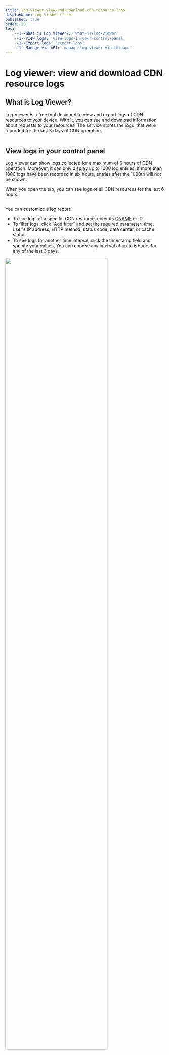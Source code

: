 ```yaml
---
title: log-viewer-view-and-download-cdn-resource-logs
displayName: Log Viewer (free)
published: true
order: 20
toc:
    --1--What is Log Viewer?: 'what-is-log-viewer'
    --1--View logs: 'view-logs-in-your-control-panel'
    --1--Export logs: 'export-logs'
    --1--Manage via API: 'manage-log-viewer-via-the-api'
---
```


# Log viewer: view and download CDN resource logs

## What is Log Viewer?

Log Viewer is a free tool designed to view and export logs of CDN resources to your device. With it, you can see and download information about requests to your resources. The service stores the logs  that were recorded for the last 3 days of CDN operation.

<img src="https://assets.gcore.pro/docs/cdn/logs/log-viewer-view-and-download-cdn-resource-logs/image_1330-2.png" alt="">

## View logs in your control panel

Log Viewer can show logs collected for a maximum of 6 hours of CDN operation. Moreover, it can only display up to 1000 log entries. If more than 1000 logs have been recorded in six hours, entries after the 1000th will not be shown.

When you open the tab, you can see logs of all CDN resources for the last 6 hours.

<img src="https://assets.gcore.pro/docs/cdn/logs/log-viewer-view-and-download-cdn-resource-logs/image_1331.png" alt="">

You can customize a log report:

-   To see logs of a specific CDN resource, enter its <a href="https://gcore.com/docs/cdn/cdn-resource-options/general/create-and-set-a-custom-domain-for-the-content-delivery-via-cdn" target="_blank">CNAME</a> or ID.
-   To filter logs, click "Add filter" and set the required parameter: time, user's IP address, HTTP method, status code, data center, or cache status.
-   To see logs for another time interval, click the timestamp field and specify your values. You can choose any interval of up to 6 hours for any of the last 3 days.

<img src="https://assets.gcore.pro/docs/cdn/logs/log-viewer-view-and-download-cdn-resource-logs/image_1332.png" alt="" width="80%">

To see more details about a log, hover the mouse over the "i" icon on the right. You will see twelve request parameters.

<img src="https://assets.gcore.pro/docs/cdn/logs/log-viewer-view-and-download-cdn-resource-logs/image_1333-2.png" alt="" width="80%">

-   **Client IP** — an IP address of the client who sent the request.
-   **Timestamp** — UTC time of the request.
-   **Method —** an HTTP request method (GET, POST, DELETE, etc.).
-   **Request URL** — a URL of the requested page or file.
-   **Status code** — a status of the response that was returned to the client.
-   **Refer header** — a URL of the page from which the client opened the requested page. If it was a direct transition, the header will contain a dash.
-   **Size** — the number of bytes in the response.
-   **Data center** — a Gcore data center that received the client's request.
-   **User-Agent** — information about the client's browser and operating system.
-   **Cache status** — a source of the response: HIT means the response was sent from the CDN resource, MISS means the response was sent from the website.
-   **Resource ID** — an ID of the requested CDN resource.
-   **CNAME** — a CNAME of the requested CDN resource.

## Export logs

Log Viewer allows you to download a file with logs collected for a maximum of 24 hours of CDN operation. One file can contain up to 10,000 log entries. If more logs have been collected in 24 hours, entries after the 10,000th will not be written to an export file.

Logs are exported based on the filters that you have applied. To download logs to your PC:

1\. Click the "Export" button on the right side of the page.
2\. Select the time range of logs you want to download: you can keep the current period (selected in filters when viewing), or set a new value.
3\. Choose the export format: CSV or TSV.
4\. Click **Export**.

The file will be downloaded to your browser download location.

<img src="https://assets.gcore.pro/docs/cdn/logs/log-viewer-view-and-download-cdn-resource-logs/image_1334.png" alt="" width="80%">

## Manage Log Viewer via the API

You can also view and download logs via the API using requests from our <a href="https://api.gcore.com/docs/cdn#tag/CDN-Logs" target="_blank">API documentation</a>. Below we explain how to create a request.

1\. In a tool for working with an API, add an authorization header.  Choose one of the two headers below, copy it, replace the expression in brackets with your data and remove the brackets.

-   Authorization: Bearer **(your <a href="https://api.gcore.com/docs/iam#tag/Account/paths/~1auth~1jwt~1login/post" target="_blank">standard authorization token</a> that is valid for 1 hour; its lifetime can be extended up to 24 hours)**
-   Authorization: APIKey **(your** <a href="https://gcore.com/docs/account-settings/create-use-or-delete-a-permanent-api-token" target="_blank">permanent authorization token</a> **generated in your personal account; it never expires)**

2\. Set the "GET" request type and specify a path for the required action:

-   A path to view — `https://api.gcore.com/cdn/advanced/v1/logs`.
-   A path to export — `https://api.gcore.com/cdn/advanced/v1/logs/download`.

3\. Add the request parameters to filter the logs for the report. Enter each parameter on a new line. For example:

```
&from=2022-04-27T06:00:00Z    
&to=2022-04-27T12:00:00Z  
&fields=method,path,status,size 
… 
```

| Parameter   | Description                                                                                                                                                                                                                                                                                                                                                                                                                                                                                                                                                                                                                                                                                                                                                                                                                                                                                                                                                                                                                                                                                                                                                                                                                                                                                                                                                                                  | Example of parameter with value                                      |
| ----------- | -------------------------------------------------------------------------------------------------------------------------------------------------------------------------------------------------------------------------------------------------------------------------------------------------------------------------------------------------------------------------------------------------------------------------------------------------------------------------------------------------------------------------------------------------------------------------------------------------------------------------------------------------------------------------------------------------------------------------------------------------------------------------------------------------------------------------------------------------------------------------------------------------------------------------------------------------------------------------------------------------------------------------------------------------------------------------------------------------------------------------------------------------------------------------------------------------------------------------------------------------------------------------------------------------------------------------------------------------------------------------------------------- | -------------------------------------------------------------------- |
| from        | Condition: this is a required parameter; a request will fail without it. It sets: the start of the time interval for which logs will be exported. How to specify: enter the time in ISO 8086 or RFC 3339 format. The time is indicated in UTC.                                                                                                                                                                                                                                                                                                                                                                                                                                                                                                                                                                                                                                                                                                                                                                                                                                                                                                                                                                                                                                                                                                                                               | &amp; from=2022-04-27T06 :00:00Z                                     |
| to          | Condition: this is a required parameter; a request will fail without it.It sets: the end of the time interval for which logs will be exported.How to specify: enter the time in the same format as in the \"from\" parameter. The interval between the \"from\" and \"to\" values should not exceed 6 hours for viewing and 24 hours for exporting.                                                                                                                                                                                                                                                                                                                                                                                                                                                                                                                                                                                                                                                                                                                                                                                                                                                                                                                                                                                                                                          | &amp; to=2022-04-27T12 :00:00Z                                       |
| offset      | It sets: skipping a certain number of logs from the beginning of the report.Default value: offset=0.How to specify: enter the number of entries you want to exclude from the report.Example: the report contains 100 entries, and you want to see only logs from 11 to 100. Set the \"offset\" value to 10: the first ten logs will be skipped, and you will see only entries from 11 to 100.                                                                                                                                                                                                                                                                                                                                                                                                                                                                                                                                                                                                                                                                                                                                                                                                                                                                                                                                                                                                | &amp;offset=10                                                       |
| limit       | It sets: the number of entries in the report.Default value: 100 for viewing and 1000 for exporting.Maximum value: 1000 for viewing and 10,000 for exporting.How to specify: add the number of entries you want to see in the report.Example: if you set the \"limit\" value to 200, you will see the first 200 entries of the report.Specific case: together with the \"offset\" parameter, \"limit\" can be used to divide the report into segments of X logs. For example, you have 100 logs, but you need to split them into 10 lists of 10 entries each. To do this, use a combination of the \"limit\" and \"offset\" parameters. Send 10 requests with these combinations: &amp;limit=10&amp; offset=0&amp; limit=20&amp; offset=10&amp; limit=30&amp; offset=20...&amp; limit=100&amp; offset=90                                                                                                                                                                                                                                                                                                                                                                                                                                                                                                                                                                                      | &amp;limit=100                                                       |
| fields      | It sets: the fields that will be displayed in the report.Default value: if you do not set the \"fields\" parameter, you will see all available fields in the report — timestamp, path, method, referer, user_agent, client_ip, status, size, cname, resource_id, cache_status, datacenter, sent_http_content_type, tcpinfo_rtt.How to set: specify a comma-separated list of the fields that you want to see in the report.                                                                                                                                                                                                                                                                                                                                                                                                                                                                                                                                                                                                                                                                                                                                                                                                                                                                                                                                                                  | &amp;fields=method, status,size,path                                 |
| field\_\_op | It sets: filtering of logs in the report — only entries with a certain parameter value will be shown.You can apply filters for the following fields: method, client_ip, status, size, cname, resource_id, cache_status, datacenter.How to specify: replace \"field\" with the desired field. Use a double underscore after the field name to specify a filter operator: eq, gt, gte, lt, ne, in, not_in, contains (available operators for specific fields are specified in the API documentation). Place \"=\" after the operator and specify the desired value. If you want to specify multiple filtering rules, add expressions to one line separated by \"&amp;\".Example: if you set method\_\_eq=GET, you will see only logs with the HTTP GET method in the report.                                                                                                                                                                                                                                                                                                                                                                                                                                                                                                                                                                                                                   | &amp; status**gte=300&amp; status**lt=400&amp; method\_\_in=GET, PUT |
| ordering    | Condition: this parameter can be specified only for viewing.It sets: the order of entries in a report.Default value: if the \"ordering\" parameter is not set, the logs will be ordered by time — from earliest to latest.You can order entries in the following fields: method, client_ip, status, size, cname, resource_id, cache_status, datacenter, temestamp.How to set: specify the field by which you want to sort logs. Logs will be ordered from a smaller value to a larger one. For example, if you specify the \"status\" field, first you will see the entries with the response codes 2xx and ones with 5xx at last.If you need a reverse order, from larger to smaller, put \"-\" in front of the field as follows: \"-status\".You can also list multiple fields separated by commas. Then sorting will be consecutive: entries will be sorted first by the first field in the list; entries that have equal values in that field are then sorted by the value in the second field.Example: if you specify \"ordering=status,size\", the entries will be first sorted by the response code: 200, 201, 202, 203... And if several logs have the same response code, they will be sorted by the second field — the size of the response in bytes. That is, for example, the list of several entries with the code 200 will start with the one with the smallest response size. | &amp;ordering=size, -status                                          |
| sort        | Condition: this parameter can be specified only for export.It sets: the order of entries in a report.Default value: if the \"ordering\" parameter is not set, the logs will be ordered by time — from earliest to latest.You can order entries in the following fields: method, client_ip, status, size, cname, resource_id, cache_status, datacenter, temestamp.How to set: specify the field by which you want to sort logs. Logs will be ordered from a smaller value to a larger one. For example, if you specify the \"status\" field, first you will see the entries with the response codes 2xx and ones with 5xx at last.If you need a reverse order, from larger to smaller, put \"-\" in front of the field: \"-status\".You can also list multiple fields separated by commas.Then sorting will be consecutive: entries will be sorted first by the first field in the list; entries that have equal values in that field are then sorted by the value in the second field.Example: if you specify \"ordering=status,size\", the entries will be first sorted by the response code: 200, 201, 202, 203... And if several logs have the same response code, they will be sorted by the second field — the size of the response in bytes. That is, for example, the list of several entries with the code 200 will start with the one with the smallest response size.              | &amp;sort=size, -status                                              |
| format      | Condition: this parameter can be specified only for export.It sets: the format the log report to be exported. Available formats are CSV and TSV.How to specify: enter \"csv\" or \"tsv\".                                                                                                                                                                                                                                                                                                                                                                                                                                                                                                                                                                                                                                                                                                                                                                                                                                                                                                                                                                                                                                                                                                                                                                                                    | &amp;format=csv                                                      |

4\. Send the created API request.

Let's look at an example of a request. Assuming, we want to view logs with the following parameters:

-   Time range is from 6:00 to 12:00 (UTC) on April 27, 2022.
-   The report should only contain the request method, the request path, the status of the response, the data center and the size of the request.
-   We don't need all the entries in the report; we only want to see logs about GET or POST requests whose responses were smaller than 100 bytes and had 3xx response codes.

We open a tool for working with an API and do as follows:

1. We specify the request path for log viewing: `https://api.gcore.com/cdn/advanced/v1/logs`.

2. We specify the request method: "GET".

3. We add the "Authorization" header and its value. We want to log in with a <a href="https://gcore.com/docs/account-settings/create-use-or-delete-a-permanent-api-token" target="_blank">permanent token</a>, so we specify our token "APIKey 7711$eyJ0eXAiOiJKV".

4. We enter the request parameters:

```
&from=2022-04-27T06:00:00Z
&to=2022-04-27T12:00:00Z
&fields=method,status,size,path,datacenter
&status__gte=300&status__lt=400&method__in=GET,POST&size__lt=100
```

5. We send the request.
